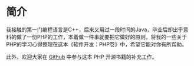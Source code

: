 # 简介

我接触的第一门编程语言是C++，后来又用过一段时间的Java，毕业后却出乎意料的做了一份PHP的工作，本着做一件事就要把它做好的原则，将我的一些关于PHP的学习心得整理在这本《软件开发：PHP卷》中，希望它能对你有所帮助。

此外，欢迎大家在 [Github](https://github.com/haxianhe/PHP-Notes.git) 中参与这本 PHP 开源书籍的补充工作。

